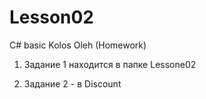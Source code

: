 # Lesson02
C# basic Kolos Oleh (Homework)

1. Задание 1 находится в папке Lessone02

2. Задание 2 - в Discount
